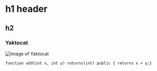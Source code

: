 # h1 header
## h2
### Yaktocat
![Image of Yaktocat](https://octodex.github.com/images/yaktocat.png)
``` solidity
function add(int x, int y) returns(int) public { returns x + y;}
```
